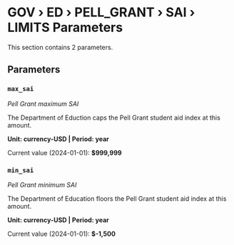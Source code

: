 # GOV › ED › PELL_GRANT › SAI › LIMITS Parameters

This section contains 2 parameters.

## Parameters

### `max_sai`
*Pell Grant maximum SAI*

The Department of Eduction caps the Pell Grant student aid index at this amount.

**Unit: currency-USD | Period: year**

Current value (2024-01-01): **$999,999**


### `min_sai`
*Pell Grant minimum SAI*

The Department of Education floors the Pell Grant student aid index at this amount.

**Unit: currency-USD | Period: year**

Current value (2024-01-01): **$-1,500**

